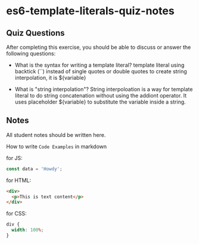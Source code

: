 # es6-template-literals-quiz-notes

## Quiz Questions

After completing this exercise, you should be able to discuss or answer the following questions:

- What is the syntax for writing a template literal?
  template literal using backtick (``) instead of single quotes or double quotes
  to create string interpolation, it is ${variable}

- What is "string interpolation"?
  String interpoloation is a way for template literal to do string concatenation without using the addiont operator. It uses placeholder ${variable} to substitute the variable inside a string.

## Notes

All student notes should be written here.

How to write `Code Examples` in markdown

for JS:

```javascript
const data = 'Howdy';
```

for HTML:

```html
<div>
  <p>This is text content</p>
</div>
```

for CSS:

```css
div {
  width: 100%;
}
```
